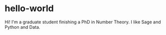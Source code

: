 # hello-world

Hi! I'm a graduate student finishing a PhD in Number Theory.
I like Sage and Python and Data.
